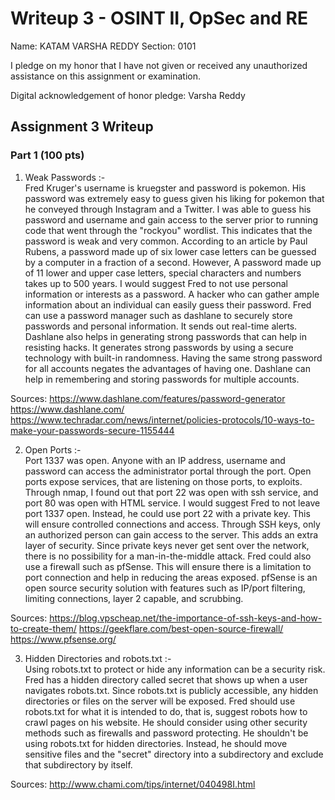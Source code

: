 Writeup 3 - OSINT II, OpSec and RE
======

Name: KATAM VARSHA REDDY
Section: 0101

I pledge on my honor that I have not given or received any unauthorized assistance on this assignment or examination.

Digital acknowledgement of honor pledge: Varsha Reddy

## Assignment 3 Writeup

### Part 1 (100 pts)
1. Weak Passwords :-                                                                                                                      
Fred Kruger's username is kruegster and password is pokemon. His password was extremely easy to guess given his liking for pokemon that he conveyed through Instagram and a Twitter. I was able to guess his password and username and gain access to the server prior to running code that went through the "rockyou" wordlist. This indicates that the password is weak and very common. According to an article by Paul Rubens, a password made up of six lower case letters can be guessed by a computer in a fraction of a second. However, A password made up of 11 lower and upper case letters, special characters and numbers takes up to 500 years. I would suggest Fred to not use personal information or interests as a password. A hacker who can gather ample information about an individual can easily guess their password. Fred can use a password manager such as dashlane to securely store passwords and personal information. It sends out real-time alerts. Dashlane also helps in generating strong passwords that can help in resisting hacks. It generates strong passwords by using a secure technology with built-in randomness. Having the same strong password for all accounts negates the advantages of having one. Dashlane can help in remembering and storing passwords for multiple accounts. 

Sources: https://www.dashlane.com/features/password-generator
https://www.dashlane.com/
https://www.techradar.com/news/internet/policies-protocols/10-ways-to-make-your-passwords-secure-1155444

2. Open Ports :-                                                                                                                          
Port 1337 was open. Anyone with an IP address, username and password can access the administrator portal through the port. Open ports expose services, that are listening on those ports, to exploits. Through nmap, I found out that port 22 was open with ssh service, and port 80 was open with HTML service. I would suggest Fred to not leave port 1337 open. Instead, he could use port 22 with a private key. This will ensure controlled connections and access. Through SSH keys, only an authorized person can gain access to the server. This adds an extra layer of security. Since private keys never get sent over the network, there is no possibility for a man-in-the-middle attack. Fred could also use a firewall such as pfSense. This will ensure there is a limitation to port connection and help in reducing the areas exposed. pfSense is an open source security solution with features such as IP/port filtering, limiting connections, layer 2 capable, and scrubbing. 

Sources: https://blog.vpscheap.net/the-importance-of-ssh-keys-and-how-to-create-them/
https://geekflare.com/best-open-source-firewall/
https://www.pfsense.org/

3. Hidden Directories and robots.txt :-                                                                                                  
Using robots.txt to protect or hide any information can be a security risk. Fred has a hidden directory called secret that shows up when a user navigates robots.txt. Since robots.txt is publicly accessible, any hidden directories or files on the server will be exposed. Fred should use robots.txt for what it is intended to do, that is, suggest robots how to crawl pages on his website. He should consider using other security methods such as firewalls and password protecting. He shouldn't be using robots.txt for hidden directories. Instead, he should move sensitive files and the "secret" directory into a subdirectory and exclude that subdirectory by itself. 

Sources: http://www.chami.com/tips/internet/040498I.html





